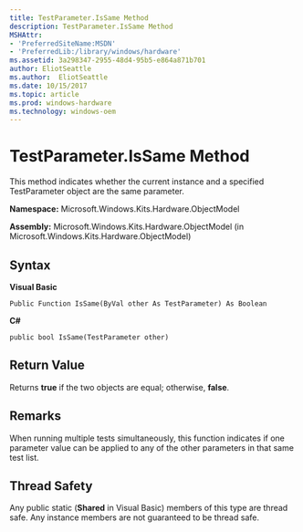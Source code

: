 ```yaml
---
title: TestParameter.IsSame Method
description: TestParameter.IsSame Method
MSHAttr:
- 'PreferredSiteName:MSDN'
- 'PreferredLib:/library/windows/hardware'
ms.assetid: 3a298347-2955-48d4-95b5-e864a871b701
author: EliotSeattle
ms.author:  EliotSeattle
ms.date: 10/15/2017
ms.topic: article
ms.prod: windows-hardware
ms.technology: windows-oem
---
```


# TestParameter.IsSame Method


This method indicates whether the current instance and a specified TestParameter object are the same parameter.

**Namespace:** Microsoft.Windows.Kits.Hardware.ObjectModel

**Assembly:** Microsoft.Windows.Kits.Hardware.ObjectModel (in Microsoft.Windows.Kits.Hardware.ObjectModel)

## <span id="Syntax"></span><span id="syntax"></span><span id="SYNTAX"></span>Syntax


**Visual Basic**

`Public Function IsSame(ByVal other As TestParameter) As Boolean`

**C#**

`public bool IsSame(TestParameter other)`

## <span id="Return_Value"></span><span id="return_value"></span><span id="RETURN_VALUE"></span>Return Value


Returns **true** if the two objects are equal; otherwise, **false**.

## <span id="Remarks"></span><span id="remarks"></span><span id="REMARKS"></span>Remarks


When running multiple tests simultaneously, this function indicates if one parameter value can be applied to any of the other parameters in that same test list.

## <span id="Thread_Safety"></span><span id="thread_safety"></span><span id="THREAD_SAFETY"></span>Thread Safety


Any public static (**Shared** in Visual Basic) members of this type are thread safe. Any instance members are not guaranteed to be thread safe.

 

 






